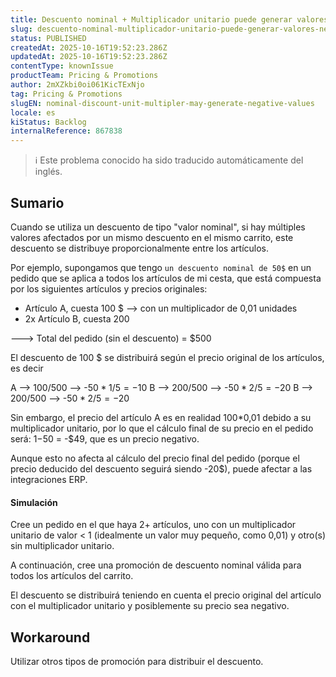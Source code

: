```yaml
---
title: Descuento nominal + Multiplicador unitario puede generar valores negativos
slug: descuento-nominal-multiplicador-unitario-puede-generar-valores-negativos
status: PUBLISHED
createdAt: 2025-10-16T19:52:23.286Z
updatedAt: 2025-10-16T19:52:23.286Z
contentType: knownIssue
productTeam: Pricing & Promotions
author: 2mXZkbi0oi061KicTExNjo
tag: Pricing & Promotions
slugEN: nominal-discount-unit-multipler-may-generate-negative-values
locale: es
kiStatus: Backlog
internalReference: 867838
---
```


>ℹ️ Este problema conocido ha sido traducido automáticamente del inglés.

## Sumario


Cuando se utiliza un descuento de tipo "valor nominal", si hay múltiples valores afectados por un mismo descuento en el mismo carrito, este descuento se distribuye proporcionalmente entre los artículos.

Por ejemplo, supongamos que tengo `un descuento nominal de 50$` en un pedido que se aplica a todos los artículos de mi cesta, que está compuesta por los siguientes artículos y precios originales:

- Artículo A, cuesta 100 $ --> con un multiplicador de 0,01 unidades
- 2x Artículo B, cuesta 200


---> Total del pedido (sin el descuento) = $500

El descuento de 100 $ se distribuirá según el precio original de los artículos, es decir

A --> 100/500 --> -$50*1/5 = -$10
B --> 200/500 --> -$50*2/5 = -$20
B --> 200/500 --> -$50*2/5 = -$20

Sin embargo, el precio del artículo A es en realidad 100*0,01 debido a su multiplicador unitario, por lo que el cálculo final de su precio en el pedido será: $1-$50 = -$49, que es un precio negativo.

Aunque esto no afecta al cálculo del precio final del pedido (porque el precio deducido del descuento seguirá siendo -20$), puede afectar a las integraciones ERP.




#### Simulación


Cree un pedido en el que haya 2+ artículos, uno con un multiplicador unitario de valor < 1 (idealmente un valor muy pequeño, como 0,01) y otro(s) sin multiplicador unitario.

A continuación, cree una promoción de descuento nominal válida para todos los artículos del carrito.

El descuento se distribuirá teniendo en cuenta el precio original del artículo con el multiplicador unitario y posiblemente su precio sea negativo.

## Workaround


Utilizar otros tipos de promoción para distribuir el descuento.



